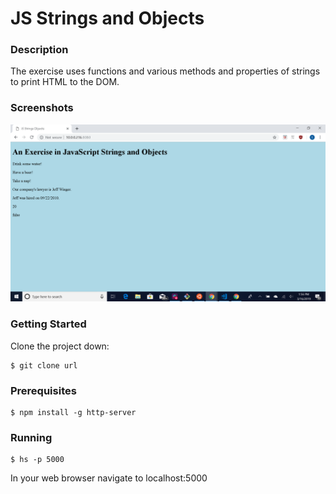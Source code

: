 # JS Strings and Objects  
### Description  
The exercise uses functions and various methods and properties of strings to print HTML to the DOM.  
### Screenshots  
![Screenshot of a page with a title and various lines of text.](https://raw.githubusercontent.com/sarahjulesthorne/js-strings-objects/master/images/2019-03-16%20(1).png "Screenshot of the exercises in the browser")
### Getting Started  
Clone the project down:  
```  
$ git clone url  
```  
### Prerequisites  
```  
$ npm install -g http-server  
```  
### Running  
```  
$ hs -p 5000  
```  
In your web browser navigate to localhost:5000
